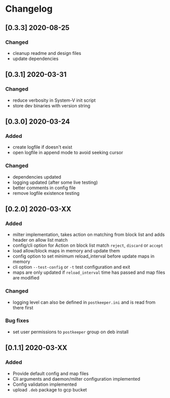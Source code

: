 # Changelog

## [0.3.3] 2020-08-25
### Changed
- cleanup readme and design files
- update dependencies

## [0.3.1] 2020-03-31
### Changed
- reduce verbosity in System-V init script
- store dev binaries with version string

## [0.3.0] 2020-03-24

### Added
- create logfile if doesn't exist
- open logfile in append mode to avoid seeking cursor

### Changed
- dependencies updated
- logging updated (after some live testing)
- better comments in config file
- remove logfile existence testing

## [0.2.0] 2020-03-XX

### Added
- milter implementation, takes action on matching from block list and adds header on allow list match
- config/cli option for Action on block list match `reject`, `discard` or `accept`
- load allow/block maps in memory and update them
- config option to set minimum reload_interval before update maps in memory
- cli option `--test-config` or `-t` test configuration and exit
- maps are only updated if `reload_interval` time has passed and map files are modified

### Changed
- logging level can also be defined in `postkeeper.ini` and is read from there first


### Bug fixes
- set user permissions to `postkeeper` group on deb install

## [0.1.1] 2020-03-XX

### Added
- Provide default config and map files
- Cli arguments and daemon/milter configuration implemented
- Config validation implemented
- upload `.deb` package to gcp bucket
